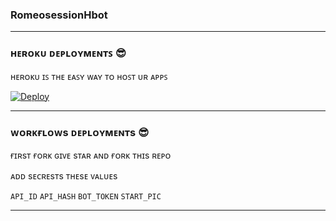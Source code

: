 ### RomeosessionHbot

______________________________

### ʜᴇʀᴏᴋᴜ ᴅᴇᴘʟᴏʏᴍᴇɴᴛꜱ 😎

ʜᴇʀᴏᴋᴜ ɪꜱ ᴛʜᴇ ᴇᴀꜱʏ ᴡᴀʏ ᴛᴏ ʜᴏꜱᴛ ᴜʀ ᴀᴘᴘꜱ



[![Deploy](https://www.herokucdn.com/deploy/button.svg)](https://heroku.com/deploy)


______________________________

### ᴡᴏʀᴋғʟᴏᴡs ᴅᴇᴘʟᴏʏᴍᴇɴᴛs 😎

ғɪʀsᴛ ғᴏʀᴋ ɢɪᴠᴇ sᴛᴀʀ ᴀɴᴅ ғᴏʀᴋ ᴛʜɪs ʀᴇᴘᴏ 

ᴀᴅᴅ sᴇᴄʀᴇsᴛs ᴛʜᴇsᴇ ᴠᴀʟᴜᴇs

`API_ID`
`API_HASH`
`BOT_TOKEN`
`START_PIC`

______________________________
